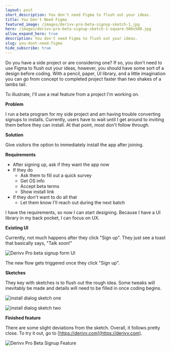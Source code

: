 ```yaml
---
layout: post
short_description: You don't need Figma to flush out your ideas.
title: You Don't Need Figma
featured_image: /images/derivv-pro-beta-signup-sketch-1.jpg
hero: /images/derivv-pro-beta-signup-sketch-1-square-500x500.jpg
allow_expand_hero: true
description: You don't need Figma to flush out your ideas.
slug: you-dont-need-figma
hide_subscribe: true
---
```


Do you have a side project or are considering one? If so, you don't need to use Figma to flush out your ideas, however, you should have some sort of a design before coding. With a pencil, paper, UI library, and a little imagination you can go from concept to completed project faster than two shakes of a lambs tail.

To illustrate, I'll use a real feature from a project I'm working on. 

**Problem**

I run a beta program for my side project and am having trouble converting signups to installs. Currently, users have to wait until I get around to inviting them before they can install. At that point, most don't follow through.

**Solution**

Give visitors the option to immediately install the app after joining.

**Requirements**

- After signing up, ask if they want the app now
- If they do
  - Ask them to fill out a quick survey
  - Get OS info
  - Accept beta terms
  - Show install link
- If they don't want to do all that
  - Let them know I'll reach out during the next batch

I have the requirements, so now I can start designing. Because I have a UI library in my back pocket, I can focus on UX.

**Existing UI**

Currently, not much happens after they click "Sign up". They just see a toast that basically says, "Talk soon!"

![Derivv Pro beta signup form UI](https://dev-to-uploads.s3.amazonaws.com/uploads/articles/t9adbgvmip0c7fqy16en.png)

The new flow gets triggered once they click "Sign up".

**Sketches**

They key with sketches is to flush out the rough idea. Some tweaks will inevitably be made and details will need to be filled in once coding begins.

![install dialog sketch one](https://dev-to-uploads.s3.amazonaws.com/uploads/articles/irqmncl9qvb3csx84oq0.jpg)


![install dialog sketch two](https://dev-to-uploads.s3.amazonaws.com/uploads/articles/izddea3x4a2ywaikz0xd.jpg)

**Finished feature**

There are some slight deviations from the sketch. Overall, it follows pretty close. To try it out, go to [https://derivv.com](https://derivv.com).

![Derivv Pro Beta Signup Feature](https://dev-to-uploads.s3.amazonaws.com/uploads/articles/icelx7xglfrf0nxaksft.gif)